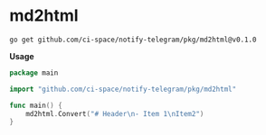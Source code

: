 # md2html

```
go get github.com/ci-space/notify-telegram/pkg/md2html@v0.1.0
```

**Usage**

```go
package main

import "github.com/ci-space/notify-telegram/pkg/md2html"

func main() {
	md2html.Convert("# Header\n- Item 1\nItem2")
}
```
